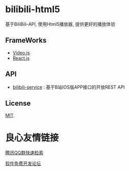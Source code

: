 # bilibili-html5

基于BiliBili-API, 使用Html5播放器, 提供更好的播放体验


## FrameWorks

* [Video.js](https://github.com/videojs/video.js)
* [React.js](https://github.com/facebook/react)


## API
* [bilibili-service](https://github.com/WhiteBlue/bilibili-service) : 基于B站IOS版APP接口的开放REST API


## License
[MIT](http://www.opensource.org/licenses/mit-license.php).



 # 良心友情链接

[腾讯QQ群快速检索](http://u.720life.cn/s/8cf73f7c)

[软件免费开发论坛](http://u.720life.cn/s/bbb01dc0)
